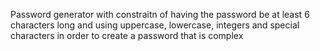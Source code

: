 Password generator with constraitn of having the password be at least 6 characters long and using uppercase, lowercase, integers and special characters in order to create a password that is complex
